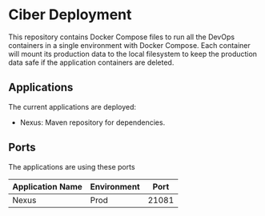 # Ciber Deployment

This repository contains Docker Compose files to run all the DevOps containers in a single environment with Docker Compose. Each container will mount 
its production data to the local filesystem to keep the production data safe if the application containers are deleted.

## Applications

The current applications are deployed:

- Nexus: Maven repository for dependencies.

## Ports

The applications are using these ports

| Application Name | Environment | Port  |
|------------------|-------------|-------|
| Nexus            | Prod        | 21081 |
